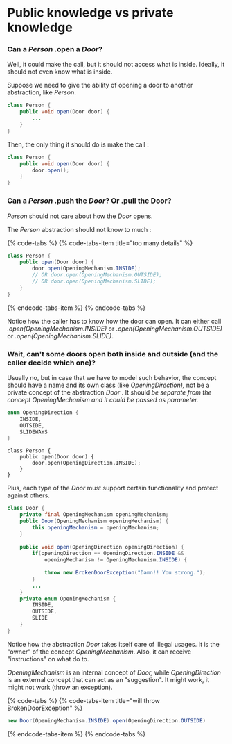 # Public knowledge vs private knowledge

### Can a _Person_ .open a _Door_?

Well, it could make the call, but it should not access what is inside. Ideally, it should not even know what is inside.

Suppose we need to give the ability of opening a door to another abstraction, like _Person_.

```java
class Person {
    public void open(Door door) {
        ...
    }
}
```

Then, the only thing it should do is make the call :

```java
class Person {
    public void open(Door door) {
        door.open();
    }
}
```

### Can a _Person_ .push the _Door_? Or .pull the Door?

_Person_ should not care about how the _Door_ opens.

The _Person_ abstraction should not know to much :

{% code-tabs %}
{% code-tabs-item title="too many details" %}
```java
class Person {
    public open(Door door) {
        door.open(OpeningMechanism.INSIDE);
        // OR door.open(OpeningMechanism.OUTSIDE);
        // OR door.open(OpeningMechanism.SLIDE);
    }
}
```
{% endcode-tabs-item %}
{% endcode-tabs %}

Notice how the caller has to know how the door can open. It can either call _.open\(OpeningMechanism.INSIDE\)_ or _.open\(OpeningMechanism.OUTSIDE\)_ or _.open\(OpeningMechanism.SLIDE\)_.

### Wait, can't some doors open both inside and outside \(and the caller decide which one\)?

Usually no, but in case that we have to model such behavior, the concept should have a name and its own class \(like _OpeningDirection\),_ not be a private concept of the abstraction _Door_ . It should __be separate from the concept _OpeningMechanism_ and it could be passed as parameter_._

```java
enum OpeningDirection {
    INSIDE,
    OUTSIDE,
    SLIDEWAYS
}
```

```text
class Person {
    public open(Door door) {
        door.open(OpeningDirection.INSIDE);
    }
}
```

Plus, each type of the _Door_ must support certain functionality and protect against others.

```java
class Door {
    private final OpeningMechanism openingMechanism;    
    public Door(OpeningMechanism openingMechanism) {
        this.openingMechanism = openingMechanism;
    }
    
    public void open(OpeningDirection openingDirection) {
        if(openingDirection == OpeningDirection.INSIDE &&
            openingMechanism != OpeningMechanism.INSIDE) {
            
            throw new BrokenDoorException("Damn!! You strong.");
        }
        ...
    }     
    private enum OpeningMechanism {
        INSIDE,
        OUTSIDE,
        SLIDE
    }
}
```

Notice how the abstraction _Door_ takes itself care of illegal usages. It is the "owner" of the concept _OpeningMechanism_. Also, it can receive "instructions" on what do to.

_OpeningMechanism_ is an internal concept of _Door,_ while _OpeningDirection_ is an external concept that can act as an "suggestion". It might work, it might not work \(throw an exception\). 

{% code-tabs %}
{% code-tabs-item title="will throw BrokenDoorException" %}
```java
new Door(OpeningMechanism.INSIDE).open(OpeningDirection.OUTSIDE)
```
{% endcode-tabs-item %}
{% endcode-tabs %}



